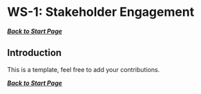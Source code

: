 WS-1: Stakeholder Engagement 
============================

***[Back to Start Page](EN00000_00_00_00_Start.md)***


Introduction
------------


This is a template, feel free to add your contributions.


***[Back to Start Page](EN00000_00_00_00_Start.md)***